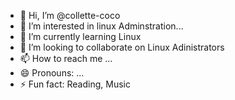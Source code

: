 - 👋 Hi, I’m @collette-coco
- 👀 I’m interested in linux Adminstration...
- 🌱 I’m currently learning Linux
- 💞️ I’m looking to collaborate on Linux Adinistrators
- 📫 How to reach me ...
- 😄 Pronouns: ...
- ⚡ Fun fact: Reading, Music

<!---
collette-coco/collette-coco is a ✨ special ✨ repository because its `README.md` (this file) appears on your GitHub profile.
You can click the Preview link to take a look at your changes.
--->
